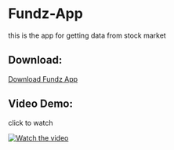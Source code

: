 # Fundz-App
this is the app for getting data from stock market

## Download:
[Download Fundz App](https://drive.google.com/file/d/1mByRDgCDzGPO8EtqZlmXJaal9HodBR9_/view?usp=drive_link "download")


## Video Demo:
click to watch

[![Watch the video](https://via.placeholder.com/250x500.png?text=Click+to+watch+demo)](https://drive.google.com/file/d/1MVQha1aIzmXvm4ucrS4ew83TflNG5RAh/view?usp=drive_link)


